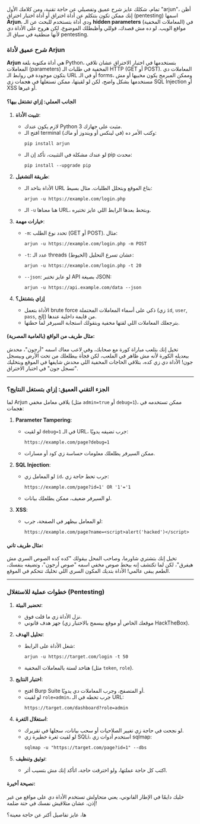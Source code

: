 تمام، شكلك عايز شرح عميق وتفصيلي عن حاجة تقنية، ومن كلامك الأول "arjun"، أظن إنك ممكن تكون بتتكلم عن أداة اختراق أو أداة اختبار اختراق (pentesting) اسمها **Arjun**، ودي أداة بتستخدم للبحث عن الـ **hidden parameters** (المعاملات المخفية) في مواقع الويب. لو ده مش قصدك، قوللي وأظبطلك الموضوع، لكن هروح على الأداة دي لأنها منطقية في سياق الـ pentesting.

### شرح عميق لأداة Arjun
**Arjun** هي أداة مكتوبة بلغة Python، بتستخدمها في اختبار الاختراق عشان تلاقي المعاملات (parameters) المخفية في طلبات الـ HTTP (GET أو POST). المعاملات دي بتكون موجودة في روابط الـ URL أو في الـ forms، وممكن المبرمج يكون مخبيها أو مش مستخدمها بشكل واضح، لكن لو لقيتها، ممكن تستغلها في هجمات زي SQL Injection أو XSS أو غيرها.

#### الجانب العملي: إزاي تشتغل بيها؟
1. **تثبيت الأداة**:
   - لازم يكون عندك Python 3 مثبت على جهازك.
   - افتح الـ terminal (في لينكس أو ويندوز أو ماك) وكتب الأمر ده:
     ```
     pip install arjun
     ```
   - لو عندك مشكلة في التثبيت، تأكد إن الـ pip محدث:
     ```
     pip install --upgrade pip
     ```

2. **طريقة التشغيل**:
   - الأداة بتاخد الـ URL بتاع الموقع وبتحلل الطلبات. مثال بسيط:
     ```
     arjun -u https://example.com/login.php
     ```
   - الـ `-u` هنا معناها URL، وبتحط بعدها الرابط اللي عايز تختبره.

3. **خيارات مهمة**:
   - `-m`: تحدد نوع الطلب (GET أو POST). مثال:
     ```
     arjun -u https://example.com/login.php -m POST
     ```
   - `-t`: عدد الـ threads (الخيوط) عشان تسرع التحليل:
     ```
     arjun -u https://example.com/login.php -t 20
     ```
   - `--json`: لو عايز تختبر API بصيغة JSON:
     ```
     arjun -u https://api.example.com/data --json
     ```

4. **إزاي بتشتغل؟**
   - الأداة بتعمل brute force ذكي على أسماء المعاملات المحتملة (زي `id`, `user`, `pass`, إلخ) من قايمة داخلية عندها.
   - بترجعلك المعاملات اللي لقتها مخفية وبتقولك استجابة السيرفر لما حطتها.

#### مثال طريف من الواقع (بالعامية المصرية):
تخيل إنك بتلعب مباراة كورة مع صحابك، وفي لاعب معاك اسمه "أرجون"، محدش بيعديله الكورة لأنه مش ظاهر في الملعب، لكن فجأة بيطلعلك من تحت الأرض وبيسجل جون! الأداة دي زي كده، بتلاقي الحاجات المخفية اللي محدش شايفها في الموقع وبتخليك "تسجل جون" في اختبار الاختراق.

---

### الجزء التقني العميق: إزاي بتستغل النتايج؟
لما Arjun يلاقي معامل مخفي (مثل `admin=true` أو `debug=1`)، ممكن تستخدمه في هجمات:
1. **Parameter Tampering**:
   - لو لقيت `debug=1` في الـ URL، جرب تضيفه يدويًا:
     ```
     https://example.com/page?debug=1
     ```
   - ممكن السيرفر يطلعلك معلومات حساسة زي كود أو مسارات.

2. **SQL Injection**:
   - لو المعامل زي `id`، جرب تحط حاجة زي:
     ```
     https://example.com/page?id=1' OR '1'='1
     ```
   - لو السيرفر ضعيف، ممكن يطلعلك بيانات.

3. **XSS**:
   - لو المعامل بيظهر في الصفحة، جرب:
     ```
     https://example.com/page?name=<script>alert('hacked')</script>
     ```

#### مثال طريف تاني:
تخيل إنك بتشتري شاورما، وصاحب المحل بيقولك "كده كده الصوص السري مش هيفرق"، لكن لما تكتشف إنه بيحط صوص مخفي اسمه "صوص أرجون"، وتضيفه بنفسك، الطعم يبقى عالمي! الأداة بتديك المكون السري اللي تخليك تتحكم في الموقع.

---

### خطوات عملية للاستغلال (Pentesting)
1. **تحضير البيئة**:
   - نزل الأداة زي ما قلت فوق.
   - جهز هدف قانوني (موقعك الخاص أو موقع بيسمح بالاختبار زي HackTheBox).

2. **تحليل الهدف**:
   - شغل الأداة على الرابط:
     ```
     arjun -u https://target.com/login -t 50
     ```
   - هتاخد لستة بالمعاملات المخفية (مثل `token`, `role`).

3. **اختبار النتايج**:
   - افتح Burp Suite أو المتصفح، وجرب المعاملات دي يدويًا.
   - لو لقيت `role=admin`، جرب تحطه في الـ URL:
     ```
     https://target.com/dashboard?role=admin
     ```

4. **استغلال الثغرة**:
   - لو نجحت في حاجة زي تغيير الصلاحيات أو سحب بيانات، سجلها في تقريرك.
   - لو لقيت ثغرة خطيرة زي SQLi، استخدم أدوات زي sqlmap:
     ```
     sqlmap -u "https://target.com/page?id=1" --dbs
     ```

5. **توثيق وتنظيف**:
   - اكتب كل حاجة عملتها، ولو اخترقت حاجة، اتأكد إنك مش بتسيب أثر.

#### نصيحة أخيرة:
خليك دايمًا في الإطار القانوني، يعني متحاولش تستخدم الأداة دي على مواقع من غير إذن، عشان متلاقيش نفسك في حتة ضلمة!

ها، عايز تفاصيل أكتر عن حاجة معينة؟